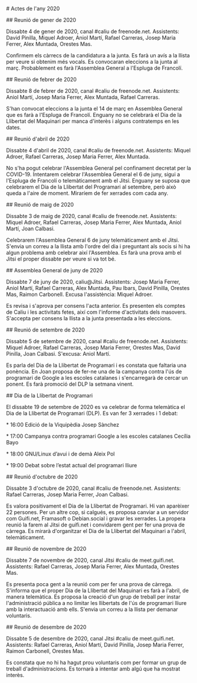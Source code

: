 \# Actes de l'any 2020

\## Reunió de gener de 2020

Dissabte 4 de gener de 2020, canal #caliu de freenode.net. Assistents: David Pinilla, Miquel Adroer, Aniol Martí, Rafael Carreras, Josep Maria Ferrer, Alex Muntada, Orestes Mas. 

Confirmem els càrrecs de la candidatura a la junta. Es farà un avís a la llista per veure si obtenim més vocals. Es convocaran eleccions a la junta al març. Probablement es farà l'Assemblea General a l'Espluga de Francolí. 

\## Reunió de febrer de 2020

Dissabte 8 de febrer de 2020, canal #caliu de freenode.net. Assistents: Aniol Martí, Josep Maria Ferrer, Alex Muntada, Rafael Carreras. 

S'han convocat eleccions a la junta el 14 de març en Assemblea General que es farà a l'Espluga de Francolí. Enguany no se celebrarà el Dia de la Llibertat del Maquinari per manca d'interès i alguns contratemps en les dates. 

\## Reunió d'abril de 2020

Dissabte 4 d'abril de 2020, canal #caliu de freenode.net. Assistents: Miquel Adroer, Rafael Carreras, Josep Maria Ferrer, Alex Muntada.

No s'ha pogut celebrar l'Assemblea General pel confinament decretat per la COVID-19. Intentarem celebrar l'Assemblea General el 6 de juny, sigui a l'Espluga de Francolí o telemàticament amb el Jitsi. Enguany se suposa que celebrarem el Dia de la Llibertat del Programari al setembre, però això queda a l'aire de moment. Miraríem de fer xerrades com cada any. 

\## Reunió de maig de 2020

Dissabte 3 de maig de 2020, canal #caliu de freenode.net. Assistents: Miquel Adroer, Rafael Carreras, Josep Maria Ferrer, Alex Muntada, Aniol Martí, Joan Calbasi.

Celebrarem l'Assemblea General 6 de juny telemàticament amb el Jitsi. S'envia un correu a la llista amb l'ordre del dia i preguntant als socis si hi ha algun problema amb celebrar així l'Assemblea. Es farà una prova amb el Jitsi el proper dissabte per veure si va tot bé. 

\## Assemblea General de juny de 2020

Dissabte 7 de juny de 2020, caliu@Jitsi. Assistents: Josep Maria Ferrer, Aniol Martí, Rafael Carreras, Alex Muntada, Pau Ibars, David Pinilla, Orestes Mas, Raimon Carbonell. Excusa l'assistència: Miquel Adroer.

Es revisa i s'aprova per consens l'acta anterior. Es presenten els comptes de Caliu i les activitats fetes, així com l'informe d'activitats dels masovers. S'accepta per consens la llista a la junta presentada a les eleccions. 

\## Reunió de setembre de 2020

Dissabte 5 de setembre de 2020, canal #caliu de freenode.net. Assistents: Miquel Adroer, Rafael Carreras, Josep Maria Ferrer, Orestes Mas, David Pinilla, Joan Calbasi. S'excusa: Aniol Martí.

Es parla del Dia de la Llibertat de Programari i es constata que faltaria una ponència. En Joan proposa de fer-ne una de la campanya contra l'ús de programari de Google a les escoles catalanes i s'encarregarà de cercar un ponent. Es farà promoció del DLP la setmana vinent. 

\## Dia de la Llibertat de Programari

El dissabte 19 de setembre de 2020 es va celebrar de forma telemàtica el Dia de la Llibertat de Programari (DLP). Es van fer 3 xerrades i 1 debat:

\* 16:00 Edició de la Viquipèdia Josep Sànchez

\* 17:00 Campanya contra programari Google a les escoles catalanes Cecília Bayo

\* 18:00 GNU/Linux d’avui i de demà Aleix Pol

\* 19:00 Debat sobre l’estat actual del programari lliure

\## Reunió d'octubre de 2020

Dissabte 3 d'octubre de 2020, canal #caliu de freenode.net. Assistents: Rafael Carreras, Josep Maria Ferrer, Joan Calbasi.

Es valora positivament el Dia de la Llibertat de Programari. Hi van aparèixer 22 persones. Per un altre cop, si calgués, es proposa canviar a un servidor com Guifi.net, Framasoft o Debian.social i gravar les xerrades. La propera reunió la farem al Jitsi de guifi.net i convidarem gent per fer una prova de càrrega. Es mirarà d'organitzar el Dia de la Llibertat del Maquinari a l'abril, telemàticament. 

\## Reunió de novembre de 2020

Dissabte 7 de novembre de 2020, canal Jitsi #caliu de meet.guifi.net. Assistents: Rafael Carreras, Josep Maria Ferrer, Alex Muntada, Orestes Mas.

Es presenta poca gent a la reunió com per fer una prova de càrrega. S'informa que el proper Dia de la Llibertat del Maquinari es farà a l'abril, de manera telemàtica. Es proposa la creació d'un grup de treball per instar l'administració pública a no limitar les llibertats de l'ús de programari lliure amb la interactuació amb ells. S'envia un correu a la llista per demanar voluntaris. 

\## Reunió de desembre de 2020

Dissabte 5 de desembre de 2020, canal Jitsi #caliu de meet.guifi.net. Assistents: Rafael Carreras, Aniol Martí, David Pinilla, Josep Maria Ferrer, Raimon Carbonell, Orestes Mas.

Es constata que no hi ha hagut prou voluntaris com per formar un grup de treball d'administracions. Es tornarà a intentar amb algú que ha mostrat interès.